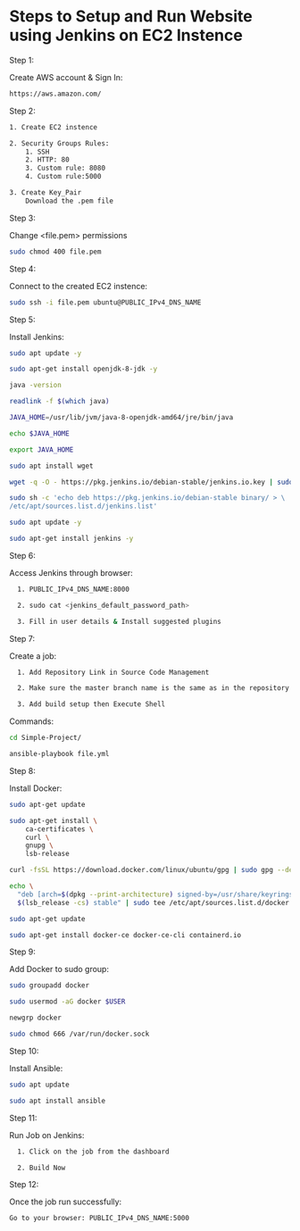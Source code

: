 # Steps to Setup and Run Website using Jenkins on EC2 Instence

Step 1: 

Create AWS account & Sign In: 
```sh
https://aws.amazon.com/
```

Step 2:
```sh
1. Create EC2 instence

2. Security Groups Rules:
    1. SSH
    2. HTTP: 80
    3. Custom rule: 8080
    4. Custom rule:5000

3. Create Key_Pair
    Download the .pem file
```

Step 3:

Change <file.pem> permissions

```sh
sudo chmod 400 file.pem
```

Step 4:

Connect to the created EC2 instence:
```sh
sudo ssh -i file.pem ubuntu@PUBLIC_IPv4_DNS_NAME
```

Step 5:

Install Jenkins:
```sh
sudo apt update -y

sudo apt-get install openjdk-8-jdk -y 

java -version

readlink -f $(which java)

JAVA_HOME=/usr/lib/jvm/java-8-openjdk-amd64/jre/bin/java

echo $JAVA_HOME

export JAVA_HOME

sudo apt install wget 

wget -q -O - https://pkg.jenkins.io/debian-stable/jenkins.io.key | sudo apt-key add -

sudo sh -c 'echo deb https://pkg.jenkins.io/debian-stable binary/ > \
/etc/apt/sources.list.d/jenkins.list'

sudo apt update -y 

sudo apt-get install jenkins -y
```

Step 6:

Access Jenkins through browser:
```sh
  1. PUBLIC_IPv4_DNS_NAME:8000

  2. sudo cat <jenkins_default_password_path>

  3. Fill in user details & Install suggested plugins
```

Step 7:

Create a job:
```sh
  1. Add Repository Link in Source Code Management

  2. Make sure the master branch name is the same as in the repository */main  or */master

  3. Add build setup then Execute Shell 
```

Commands:
```sh
cd Simple-Project/

ansible-playbook file.yml
```

Step 8: 

Install Docker:
```sh
sudo apt-get update

sudo apt-get install \
    ca-certificates \
    curl \
    gnupg \
    lsb-release

curl -fsSL https://download.docker.com/linux/ubuntu/gpg | sudo gpg --dearmor -o /usr/share/keyrings/docker-archive-keyring.gpg

echo \
  "deb [arch=$(dpkg --print-architecture) signed-by=/usr/share/keyrings/docker-archive-keyring.gpg] https://download.docker.com/linux/ubuntu \
  $(lsb_release -cs) stable" | sudo tee /etc/apt/sources.list.d/docker.list > /dev/null

sudo apt-get update

sudo apt-get install docker-ce docker-ce-cli containerd.io
```

Step 9: 

Add Docker to sudo group:
```sh
sudo groupadd docker

sudo usermod -aG docker $USER

newgrp docker 

sudo chmod 666 /var/run/docker.sock
```

Step 10: 

Install Ansible:
```sh
sudo apt update

sudo apt install ansible
```

Step 11: 

Run Job on Jenkins:
```sh
  1. Click on the job from the dashboard

  2. Build Now
```

Step 12: 

Once the job run successfully:
```sh
Go to your browser: PUBLIC_IPv4_DNS_NAME:5000
```